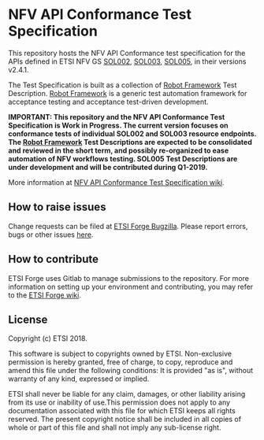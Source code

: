 # NFV API Conformance Test Specification

This repository hosts the NFV API Conformance test specification for the APIs defined in ETSI NFV GS [SOL002](https://www.etsi.org/deliver/etsi_gs/NFV-SOL/001_099/002/02.04.01_60/gs_NFV-SOL002v020401p.pdf), [SOL003](https://www.etsi.org/deliver/etsi_gs/NFV-SOL/001_099/003/02.04.01_60/gs_NFV-SOL003v020401p.pdf), [SOL005](http://www.etsi.org/deliver/etsi_gs/NFV-SOL/001_099/005/02.04.01_60/gs_NFV-SOL005v020401p.pdf), in their versions v2.4.1.

The Test Specification is built as a collection of [Robot Framework](robotframework.org/) Test Description. [Robot Framework](robotframework.org/) is a generic test automation framework for acceptance testing and acceptance test-driven development.

**IMPORTANT: This repository and the NFV API Conformance Test Specification is Work in Progress. The current version focuses on conformance tests of individual SOL002 and SOL003 resource endpoints. The [Robot Framework](robotframework.org/) Test Descriptions are expected to be consolidated and reviewed in the short term, and possibly re-organized to ease automation of NFV workflows testing. SOL005 Test Descriptions are under development and will be contributed during Q1-2019.**

More information at [NFV API Conformance Test Specification wiki](https://forge.etsi.org/gitlab/nfv/stf-557/api-tests/wikis/NFV-API-Conformance-Test-Specification).

## How to raise issues

Change requests can be filed at [ETSI Forge Bugzilla](<LINK>). Please report errors, bugs or other issues [here](https://forge.etsi.org/bugzilla/enter_bug.cgi?product=NFV).

## How to contribute

ETSI Forge uses Gitlab to manage submissions to the repository.
For more information on setting up your environment and contributing, you may refer to the [ETSI Forge wiki](https://forge.etsi.org/wiki/index.php/Main_Page).

## License

Copyright (c) ETSI 2018.
 
This software is subject to copyrights owned by ETSI. Non-exclusive permission 
is hereby granted, free of charge, to copy, reproduce and amend this file 
under the following conditions: It is provided "as is", without warranty of any 
kind, expressed or implied. 

ETSI shall never be liable for any claim, damages, or other liability arising 
from its use or inability of use.This permission does not apply to any documentation 
associated with this file for which ETSI keeps all rights reserved. The present 
copyright notice shall be included in all copies of whole or part of this 
file and shall not imply any sub-license right.
